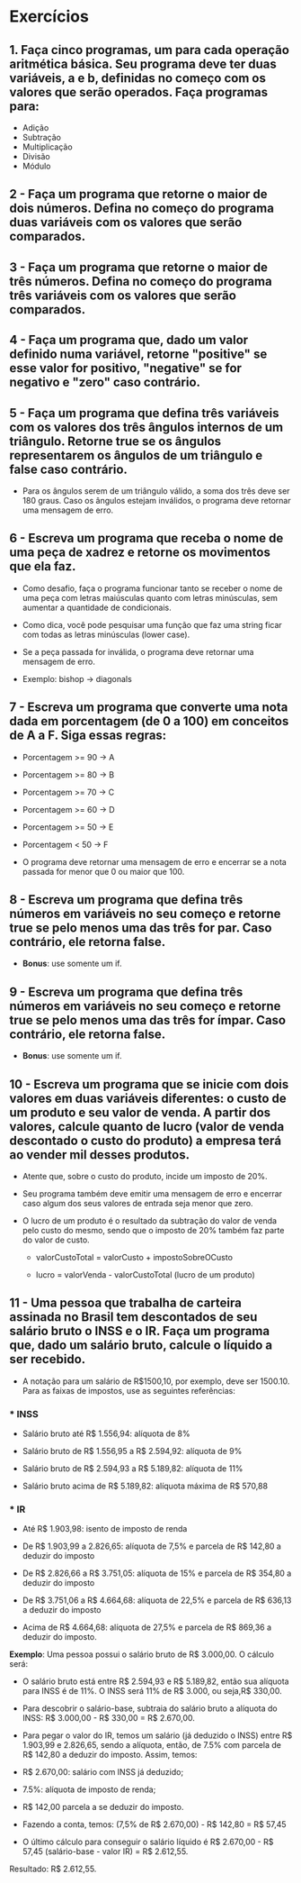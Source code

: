 # Exercícios 

## 1. Faça cinco programas, um para cada operação aritmética básica. Seu programa deve ter duas variáveis, a e b, definidas no começo com os valores que serão operados. Faça programas para:

* Adição
* Subtração
* Multiplicação
* Divisão
* Módulo

## 2 - Faça um programa que retorne o maior de dois números. Defina no começo do programa duas variáveis com os valores que serão comparados.

## 3 - Faça um programa que retorne o maior de três números. Defina no começo do programa três variáveis com os valores que serão comparados.

## 4 - Faça um programa que, dado um valor definido numa variável, retorne "positive" se esse valor for positivo, "negative" se for negativo e "zero" caso contrário.

## 5 - Faça um programa que defina três variáveis com os valores dos três ângulos internos de um triângulo. Retorne true se os ângulos representarem os ângulos de um triângulo e false caso contrário.

* Para os ângulos serem de um triângulo válido, a soma dos três deve ser 180 graus. Caso os ângulos estejam inválidos, o programa deve retornar uma mensagem de erro.

## 6 - Escreva um programa que receba o nome de uma peça de xadrez e retorne os movimentos que ela faz.

* Como desafio, faça o programa funcionar tanto se receber o nome de uma peça com letras maiúsculas quanto com letras minúsculas, sem aumentar a quantidade de condicionais.

* Como dica, você pode pesquisar uma função que faz uma string ficar com todas as letras minúsculas (lower case).

* Se a peça passada for inválida, o programa deve retornar uma mensagem de erro.

* Exemplo: bishop -> diagonals

## 7 - Escreva um programa que converte uma nota dada em porcentagem (de 0 a 100) em conceitos de A a F. Siga essas regras:

* Porcentagem >= 90 -> A
* Porcentagem >= 80 -> B
* Porcentagem >= 70 -> C
* Porcentagem >= 60 -> D
* Porcentagem >= 50 -> E
* Porcentagem < 50 -> F

* O programa deve retornar uma mensagem de erro e encerrar se a nota passada for menor que 0 ou maior que 100. 

## 8 - Escreva um programa que defina três números em variáveis no seu começo e retorne true se pelo menos uma das três for par. Caso contrário, ele retorna false.

* **Bonus**: use somente um if. 

## 9 - Escreva um programa que defina três números em variáveis no seu começo e retorne true se pelo menos uma das três for ímpar. Caso contrário, ele retorna false.

* **Bonus**: use somente um if.

## 10 - Escreva um programa que se inicie com dois valores em duas variáveis diferentes: o custo de um produto e seu valor de venda. A partir dos valores, calcule quanto de lucro (valor de venda descontado o custo do produto) a empresa terá ao vender mil desses produtos.

* Atente que, sobre o custo do produto, incide um imposto de 20%.

* Seu programa também deve emitir uma mensagem de erro e encerrar caso algum dos seus valores de entrada seja menor que zero.

* O lucro de um produto é o resultado da subtração do valor de venda pelo custo do mesmo, sendo que o imposto de 20% também faz parte do valor de custo.

  * valorCustoTotal = valorCusto + impostoSobreOCusto

  * lucro = valorVenda - valorCustoTotal (lucro de um produto)

## 11 - Uma pessoa que trabalha de carteira assinada no Brasil tem descontados de seu salário bruto o INSS e o IR. Faça um programa que, dado um salário bruto, calcule o líquido a ser recebido.

* A notação para um salário de R$1500,10, por exemplo, deve ser 1500.10. Para as faixas de impostos, use as seguintes referências:

### * INSS

  * Salário bruto até R$ 1.556,94: alíquota de 8%

  * Salário bruto de R$ 1.556,95 a R$ 2.594,92: alíquota de 9%

  * Salário bruto de R$ 2.594,93 a R$ 5.189,82: alíquota de 11%

  * Salário bruto acima de R$ 5.189,82: alíquota máxima de R$ 570,88

### * IR

  * Até R$ 1.903,98: isento de imposto de renda

  * De R$ 1.903,99 a 2.826,65: alíquota de 7,5% e parcela de R$ 142,80 a deduzir do imposto

  * De R$ 2.826,66 a R$ 3.751,05: alíquota de 15% e parcela de R$ 354,80 a deduzir do imposto

  * De R$ 3.751,06 a R$ 4.664,68: alíquota de 22,5% e parcela de R$ 636,13 a deduzir do imposto

  * Acima de R$ 4.664,68: alíquota de 27,5% e parcela de R$ 869,36 a deduzir do imposto.

**Exemplo**: Uma pessoa possui o salário bruto de R$ 3.000,00. O cálculo será:

  * O salário bruto está entre R$ 2.594,93 e R$ 5.189,82, então sua alíquota para INSS é de 11%. O INSS será 11% de R$ 3.000, ou seja,R$ 330,00.

  * Para descobrir o salário-base, subtraia do salário bruto a alíquota do INSS: R$ 3.000,00 - R$ 330,00 = R$ 2.670,00.

  * Para pegar o valor do IR, temos um salário (já deduzido o INSS) entre R$ 1.903,99 e 2.826,65, sendo a alíquota, então, de 7.5% com parcela de R$ 142,80 a deduzir do imposto. Assim, temos:

  * R$ 2.670,00: salário com INSS já deduzido;

  * 7.5%: alíquota de imposto de renda;

  * R$ 142,00 parcela a se deduzir do imposto.

  * Fazendo a conta, temos: (7,5% de R$ 2.670,00) - R$ 142,80 = R$ 57,45

  * O último cálculo para conseguir o salário líquido é R$ 2.670,00 - R$ 57,45 (salário-base - valor IR) = R$ 2.612,55.

Resultado: R$ 2.612,55. 